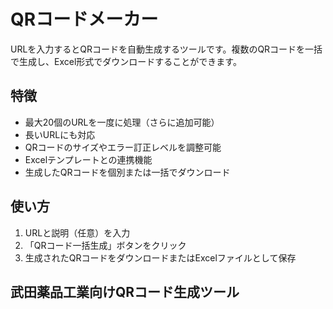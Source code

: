 # QRコードメーカー

URLを入力するとQRコードを自動生成するツールです。複数のQRコードを一括で生成し、Excel形式でダウンロードすることができます。

## 特徴

- 最大20個のURLを一度に処理（さらに追加可能）
- 長いURLにも対応
- QRコードのサイズやエラー訂正レベルを調整可能
- Excelテンプレートとの連携機能
- 生成したQRコードを個別または一括でダウンロード

## 使い方

1. URLと説明（任意）を入力
2. 「QRコード一括生成」ボタンをクリック
3. 生成されたQRコードをダウンロードまたはExcelファイルとして保存

## 武田薬品工業向けQRコード生成ツール
